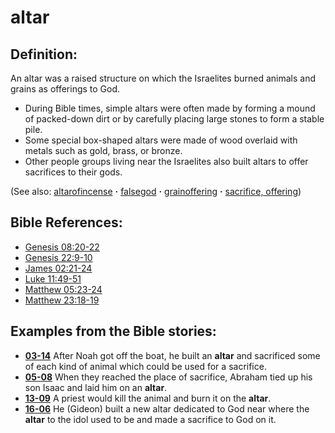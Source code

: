 # altar #

## Definition: ##

An altar was a raised structure on which the Israelites burned animals and grains as offerings to God.

* During Bible times, simple altars were often made by forming a mound of packed-down dirt or by carefully placing large stones to form a stable pile.
* Some special box-shaped altars were made of wood overlaid with metals such as gold, brass, or bronze.
* Other people groups living near the Israelites also built altars to offer sacrifices to their gods.

(See also: [altarofincense](../other/altarofincense.md) **·** [falsegod](../kt/falsegod.md) **·** [grainoffering](../other/grainoffering.md) **·** [sacrifice, offering](../other/sacrifice.md))

## Bible References: ##

* [Genesis 08:20-22](https://door43.org/en/bible/notes/gen/08/20)
* [Genesis 22:9-10](https://door43.org/en/bible/notes/gen/22/09)
* [James 02:21-24](https://door43.org/en/bible/notes/jas/02/21)
* [Luke 11:49-51](https://door43.org/en/bible/notes/luk/11/49)
* [Matthew 05:23-24](https://door43.org/en/bible/notes/mat/05/23)
* [Matthew 23:18-19](https://door43.org/en/bible/notes/mat/23/18)

## Examples from the Bible stories: ##

* __[03-14](https://door43.org/en/obs/notes/frames/03-14)__ After Noah got off the boat, he built an __altar__  and sacrificed some of each kind of animal which could be used for a sacrifice.
* __[05-08](https://door43.org/en/obs/notes/frames/05-08)__ When they reached the place of sacrifice, Abraham tied up his son Isaac and laid him on an __altar__.
* __[13-09](https://door43.org/en/obs/notes/frames/13-09)__ A priest would kill the animal and burn it on the __altar__.
* __[16-06](https://door43.org/en/obs/notes/frames/16-06)__ He (Gideon) built a new altar dedicated to God near where the __altar__  to the idol used to be and made a sacrifice to God on it.


